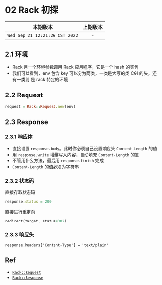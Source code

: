 # 02 Rack 初探

|本期版本|上期版本
|:---:|:---:
`Wed Sep 21 12:21:26 CST 2022` | -


## 2.1 环境

* Rack 用一个环境参数调用 Rack 应用程序，它是一个  hash 的实例
* 我们可以看到，env 包含 key 可以分为两类，一类是大写的类 CGI 的头，还有一类则 是 rack 特定的环境

## 2.2 Request

```ruby
request = Rack::Request.new(env)
```

## 2.3 Response

### 2.3.1 响应体

* 直接设置 `response.body`。此时你必须自己设置响应头 `Content-Length` 的值
* 用 `response.write` 增量写入内容，自动填充 `Content-Length` 的值
* 不管用什么方法，最后用 `response.finish` 完成
* `Content-Length` 的值必须为字符串

### 2.3.2 状态码

直接存取状态码

```ruby
response.status = 200
```

直接进行重定向

```ruby
redirect(target, status=302)
```

### 2.3.3 响应头

```
response.headers['Content-Type'] = 'text/plain'
```


## Ref

* [`Rack::Request`](https://www.rubydoc.info/github/rack/rack/Rack/Request)
* [`Rack::Response`](https://www.rubydoc.info/github/rack/rack/Rack/Response)